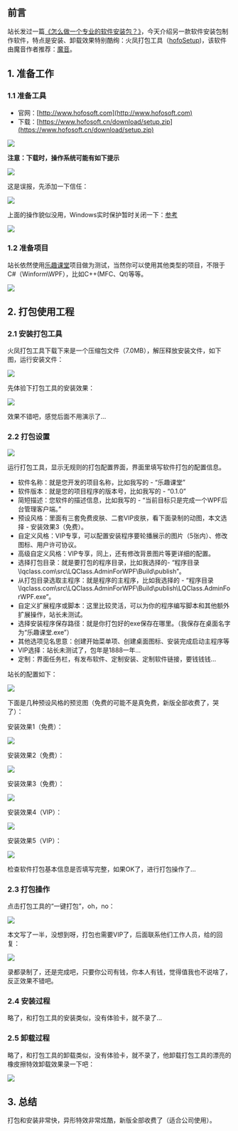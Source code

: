 ## 前言

站长发过一篇[《怎么做一个专业的软件安装包？》](https://dotnet9.com/2021/02/how-to-make-a-professional-software-installation-package)，今天介绍另一款软件安装包制作软件，特点是安装、卸载效果特别酷绚：火凤打包工具（[hofoSetup](https://hofosoft.cn/))，该软件由魔音作者推荐：[魔音](http://feiyu.vin/)。

## 1. 准备工作

### 1.1 准备工具

- 官网：[http://www.hofosoft.com](http://www.hofosoft.com)
- 下载：[https://www.hofosoft.cn/download/setup.zip](https://www.hofosoft.cn/download/setup.zip)

![](https://img1.dotnet9.com/2022/05/2114.png) 

**注意：下载时，操作系统可能有如下提示**

![](https://img1.dotnet9.com/2022/05/2102.png) 

这是误报，先添加一下信任：

![](https://img1.dotnet9.com/2022/05/2103.png) 

上面的操作貌似没用，Windows实时保护暂时关闭一下：[参考](http://www.xitongzhijia.net/xtjc/20200610/181048.html)

![](https://img1.dotnet9.com/2022/05/2104.png) 

### 1.2 准备项目

站长依然使用[乐趣课堂](https://github.com/dotnet9/lqclass.com)项目做为测试，当然你可以使用其他类型的项目，不限于C#（Winform\WPF），比如C++(MFC、Qt)等等。

![](https://img1.dotnet9.com/2022/05/2101.png) 

## 2. 打包使用工程

### 2.1 安装打包工具

火凤打包工具下载下来是一个压缩包文件（7.0MB），解压释放安装文件，如下图，运行安装文件：

![](https://img1.dotnet9.com/2022/05/2105.png)

先体验下打包工具的安装效果：

![](https://img1.dotnet9.com/2022/05/2106.gif) 

效果不错吧，感觉后面不用演示了...

### 2.2 打包设置

![](https://img1.dotnet9.com/2022/05/2107.png)

运行打包工具，显示无规则的打包配置界面，界面里填写软件打包的配置信息。

- 软件名称：就是您开发的项目名称，比如我写的 - “乐趣课堂”
- 软件版本：就是您的项目程序的版本号，比如我写的 - “0.1.0”
- 简短描述：您软件的描述信息，比如我写的 - “当前目标只是完成一个WPF后台管理客户端。”
- 预设风格：里面有三套免费皮肤、二套VIP皮肤，看下面录制的动图，本文选择 - 安装效果3（免费）。
- 自定义风格：VIP专享，可以配置安装程序要轮播展示的图片（5张内）、修改图标、用户许可协议。
- 高级自定义风格：VIP专享，同上，还有修改背景图片等更详细的配置。
- 选择打包目录：就是要打包的程序目录，比如我选择的- “程序目录\lqclass.com\src\LQClass.AdminForWPF\Build\publish”。
- 从打包目录选取主程序：就是程序的主程序，比如我选择的 - “程序目录\lqclass.com\src\LQClass.AdminForWPF\Build\publish\LQClass.AdminForWPF.exe”。
- 自定义扩展程序或脚本：这里比较灵活，可以为你的程序编写脚本和其他额外扩展操作，站长未测试。
- 选择安装程序保存路径：就是你打包好的exe保存在哪里。（我保存在桌面名字为“乐趣课堂.exe”）
- 其他选项见名思意：创建开始菜单项、创建桌面图标、安装完成启动主程序等
- VIP选择：站长未测试了，包年是1888一年...
- 定制：界面任务栏，有发布软件、定制安装、定制软件链接，要钱钱钱...

站长的配置如下：

![](https://img1.dotnet9.com/2022/05/2109.png)

下面是几种预设风格的预览图（免费的可能不是真免费，新版全部收费了，哭了）：

安装效果1（免费）：

![](https://img1.dotnet9.com/2022/05/2107.gif) 

安装效果2（免费）：

![](https://img1.dotnet9.com/2022/05/2108.gif) 

安装效果3（免费）：

![](https://img1.dotnet9.com/2022/05/2109.gif) 

安装效果4（VIP）：

![](https://img1.dotnet9.com/2022/05/2110.gif) 

安装效果5（VIP）：

![](https://img1.dotnet9.com/2022/05/2111.gif) 

检查软件打包基本信息是否填写完整，如果OK了，进行打包操作了...

### 2.3 打包操作

点击打包工具的“一键打包”，oh，no：

![](https://img1.dotnet9.com/2022/05/2112.gif) 

本文写了一半，没想到呀，打包也需要VIP了，后面联系他们工作人员，给的回复：

![](https://img1.dotnet9.com/2022/05/2115.png)

录都录制了，还是完成吧，只要你公司有钱，你本人有钱，觉得值我也不说啥了，反正效果不错吧。

### 2.4 安装过程

略了，和打包工具的安装类似，没有体验卡，就不录了...

### 2.5 卸载过程

略了，和打包工具的卸载类似，没有体验卡，就不录了，他卸载打包工具的漂亮的橡皮擦特效卸载效果录一下吧：

![](https://img1.dotnet9.com/2022/05/2113.gif)

## 3. 总结

打包和安装非常快，异形特效非常炫酷，新版全部收费了（适合公司使用）。